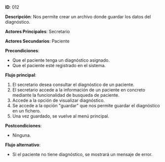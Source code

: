 **ID**: 012 	

**Descripción**: Nos permite crear un archivo donde guardar los datos del diagnóstico.

**Actores Principales**: Secretario	

**Actores Secundarios**: Paciente

**Precondiciones**:

- Que el paciente tenga un diagnóstico asignado.
- Que el paciente esté registrado en el sistema.

**Flujo principal**:

1. El secretario desea consultar el diagnóstico de un paciente.
2. El secretario accede a la información de un paciente en concreto mediante la funcionalidad de busqueda de paciente.
3. Accede a la opción de visualizar diagnóstico.
4. Se accede a la opción "guardar" que nos permite guardar el diagnóstico en un fichero.
5. Una vez guardado, se vuelve al menú principal.

**Postcondiciones**:

- Ninguna.

**Flujo alternativo**:

- Si el paciente no tiene diagnóstico, se mostrará un mensaje de error.
